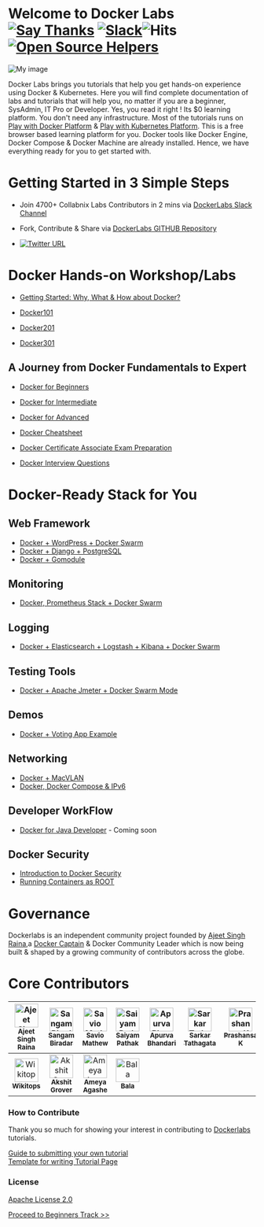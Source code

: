 # Welcome to Docker Labs  [![Say Thanks](https://img.shields.io/badge/SayThanks.io-%E2%98%BC-1EAEDB.svg)](https://saythanks.io/to/collabnix) [![Slack ](https://img.shields.io/badge/collabnix/dockerlabs-pink.svg)](https://tinyurl.com/y973wcq8)![Hits](https://hitcounter.pythonanywhere.com/count/tag.svg?url=collabnix.github.io%2Fdockerlabs%2F) [![Open Source Helpers](https://www.codetriage.com/collabnix/dockerlabs/badges/users.svg)](https://www.codetriage.com/collabnix/dockerlabs)


                            


              

![My image](https://raw.githubusercontent.com/collabnix/dockerlabs/master/images/dockerlabs.jpeg)

Docker Labs brings you tutorials that help you get hands-on experience using Docker & Kubernetes. Here you will find complete documentation of labs and tutorials that will help you, no matter if you are a beginner, SysAdmin, IT Pro or Developer. Yes, you read it right ! Its $0 learning platform. You don't need any infrastructure. Most of the tutorials runs on [Play with Docker Platform](https://labs.play-with-docker.com/) & [Play with Kubernetes Platform](https://training.play-with-kubernetes.com). This is a free browser based learning platform for you. Docker tools like Docker Engine, Docker Compose & Docker Machine are already installed. Hence, we have everything ready for you to get started with.

#  Getting Started in 3 Simple Steps

- Join 4700+ Collabnix Labs Contributors in 2 mins via [DockerLabs Slack Channel](https://launchpass.com/collabnix)

- Fork, Contribute & Share via [DockerLabs GITHUB Repository](https://github.com/collabnix/dockerlabs)

-  [![Twitter URL](https://img.shields.io/twitter/url/https/twitter.com/fold_left.svg?style=social&label=Follow%20%40collabnix)](https://twitter.com/collabnix)


# Docker Hands-on Workshop/Labs

- [Getting Started: Why, What & How about Docker?](http://dockerlabs.collabnix.com/docker/Docker_VIT_Intro/Docker_VIT_Intro.html)

- [Docker101](./workshop/docker/README.md) 

- [Docker201](./intermediate/workshop/README.md) 

- [Docker301](./advanced/workshop/README.md) 

## A Journey from Docker Fundamentals to Expert 

- [Docker for Beginners](./beginners/README.md)

- [Docker for Intermediate](./intermediate/README.md)

- [Docker for Advanced](./advanced/README.md)

- [Docker Cheatsheet](./docker/cheatsheet/README.md)

- [Docker Certificate Associate Exam Preparation](./docker/dca.md)

- [Docker Interview Questions](./docker/docker-interview-questions.md)



# Docker-Ready Stack for You


## Web Framework

- [Docker + WordPress + Docker Swarm](./solution/wordpress/README.md)
- [Docker + Django + PostgreSQL](./solution/django-postgres/readme.md)
- [Docker + Gomodule](./beginners/httpserver_go_module_and_docker.md)

## Monitoring

- [Docker, Prometheus Stack + Docker Swarm](./play-with-docker/docker-prometheus-swarm/README.md)

## Logging

- [Docker + Elasticsearch + Logstash + Kibana + Docker Swarm](./play-with-docker/ELK/README.md)

## Testing Tools

- [Docker + Apache Jmeter + Docker Swarm Mode](./play-with-docker/jmeter-docker/README.md)

## Demos

- [Docker + Voting App Example](./play-with-docker/example-voting-app/README.md)

## Networking

- [Docker + MacVLAN](./play-with-docker/macvlan/README.md)
- [Docker, Docker Compose & IPv6](./play-with-docker/ipv6/README.md)

## Developer WorkFlow

- [Docker for Java Developer]()  - Coming soon

## Docker Security

- [Introduction to Docker Security](./security/Introduction.md)
- [Running Containers as ROOT](./security/Running-Containers-as-ROOT.md)


# Governance

Dockerlabs is an independent community project founded by [Ajeet Singh Raina](https://github.com/ajeetraina),a [Docker Captain](https://www.docker.com/captains/ajeet-singh-raina) & Docker Community Leader which is now being built & shaped by a growing community of contributors across the globe.

# Core Contributors

| [<img src="https://avatars1.githubusercontent.com/u/313480?s=400&v=4" width="48px;" alt="Ajeet Singh Raina"/><br /><sub><b> Ajeet Singh Raina</b></sub>](https://github.com/ajeetraina)<br /> | [<img src="https://avatars1.githubusercontent.com/u/21982562?s=460&v=4" width="48px;" alt="Sangam Biradar"/><br /><sub><b>Sangam Biradar</b></sub>](https://github.com/sangam14)<br /> | [<img src="https://avatars0.githubusercontent.com/u/7204666?s=400&v=4" width="48px;" alt="Savio Mathew"/><br /><sub><b>Savio Mathew</b></sub>](https://github.com/saviovettoor)<br /> | [<img src="https://avatars1.githubusercontent.com/u/8190114?s=400&v=4" width="48px;" alt="Saiyam Pathak"/><br /><sub><b>Saiyam Pathak</b></sub>](https://github.com/saiyam1814)<br /> | [<img src="https://avatars2.githubusercontent.com/u/38501348?s=400&v=4" width="48px;" alt="Apurva Bhandari"/><br /><sub><b>Apurva Bhandari</b></sub>](https://github.com/apurvabhandari)<br /> | [<img src="https://avatars2.githubusercontent.com/u/25828217?s=400&v=4" width="48px;" alt="Sarkar Tathagata"/><br /><sub><b>Sarkar Tathagata</b></sub>](https://github.com/amitatha82)<br /> | [<img src="https://avatars2.githubusercontent.com/u/33524591?s=400&v=4" width="48px;" alt="Prashansa K"/><br /><sub><b>Prashansa K</b></sub>](https://github.com/Prashansa-K)<br /> |
| :---: | :---: | :---: | :---: | :---: | :---: | :---: |
| [<img src="https://avatars1.githubusercontent.com/u/34628205?s=400&v=4" width="48px;" alt="Wikitops"/><br /><sub><b>Wikitops</b></sub>](https://github.com/wikitops)<br /> | [<img src="https://avatars0.githubusercontent.com/u/20920080?s=400&v=4" width="48px;" alt="Akshit Grover"/><br /><sub><b>Akshit Grover</b></sub>](https://github.com/akshitgrover)<br /> | [<img src="https://avatars3.githubusercontent.com/u/18344557?s=400&v=4" width="48px;" alt="Ameya Agashe"/><br /><sub><b>Ameya Agashe</b></sub>](https://github.com/ameyaagashe)<br /> | [<img src="https://avatars1.githubusercontent.com/u/39425180?s=400&v=4" width="48px;" alt="Bala"/><br /><sub><b>Bala</b></sub>](https://github.com/balasu)<br /> | 


### How to Contribute

Thank you so much for showing your interest in contributing to [Dockerlabs](https://github.com/collabnix/dockerlabs) tutorials.

[Guide to submitting your own tutorial](./CONTRIBUTING.md)<br>
[Template for writing Tutorial Page](./template/EXAMPLE.md)

### License

[Apache License 2.0](./LICENSE.md)

   [Proceed to Beginners Track >>](./beginners/README.md)
